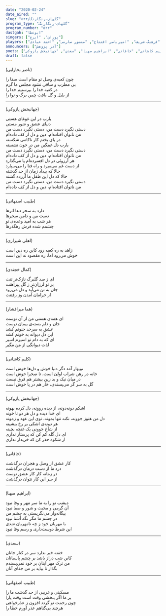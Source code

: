 ```yaml
---
date: "2020-02-24"
date_aired: ""
slug: "گلهای-رنگارنگ/۵۲۲"
program_type: "گلهای-رنگارنگ"
program_number: "۵۲۲"
dastgah: "ابوعطا"
singers: ["پوران", "ایرج"]
players: ["جهانبخش پازوکی", "حبیب‌الله بدیعی", "جواد معروفی", "فرهنگ شریف", "امیرناصر افتتاح", "منصور صارمی", "احمد عبادی"]
announcers: ["آذر پژوهش"]
poets: ["ناصر بخارایی", "طبیب اصفهانی", "اهلی شیرازی", "کمال خجندی", "هما میرافشار", "کلیم کاشانی", "خاقانی", "ابراهیم صهبا", "سعدی", "جهانبخش پازوکی"]
draft: false
---
```


(ناصر بخارایی)  

چون كعبه‌ی وصل تو مقام است صفا را  
بی مطرب و ساقی نشود مجلس ما گرم  
در کعبه خدا را بپرستیم خدا را  
از بلبل و گل یافت چمن برگ و نوا را  

---  

(جهانبخش پازوکی)  

یارب در این غوغای هستی  
دنیای عشق و شور مستی  
دستی نگیرد دست من، دستی نگیرد دست من  
من ناتوان افتاده‌ام، دین و دل از کف داده‌ام  
در پای بختم کار ناکامی شکسته  
یارب دل غمگین من در خون نشسته  
دستی نگیرد دست من، دستی نگیرد دست من  
من ناتوان افتاده‌ام، دین و دل از کف داده‌ام  
هر آرزوئی در دل افسرده‌ام پا می‌گذارد  
از دست غم می‌میرد و راه فنا را می‌سپارد  
حالا که بیداد زمان از حد گذشته  
حالا که دل این طفل ما آزرده گشته  
دستی نگیرد دست من، دستی نگیرد دست من  
من ناتوان افتاده‌ام، دین و دل از کف داده‌ام  

---  

(طبیب اصفهانی)  

دارد به سحر دعا اثرها  
دست من و دامن سحرها  
هر شب به امید وعده‌ی تو  
چشمم شده فرش رهگذرها  

---  

(اهلی شیرازی)  

زاهد به ره کعبه رود کاین ره دین است  
خوش می‌رود اما، ره مقصود نه این است  

---  

(کمال خجندی)  

ای ز صد گلبرگ نازک‌تر تنت  
بر تو لرزان‌تر ز گل پیراهنت  
جان به تن می‌آید و دل می‌رود  
از خرامان آمدن وز رفتنت  

---  

(هما میرافشار)  

ای همه‌ی هستی من از آن توست  
جان و دلم بسته‌ی پیمان توست  
عشق به سرحد جنونم کشد  
این دل دیوانه به خونم کشد  
ای که به دام تو اسیرم اسیر  
لذت دیوانگی از من مگیر  

---  

(کلیم کاشانی)  

نوبهار آمد دگر دنیا خوش و دل‌ها خوش است  
خانه در رهن شراب اولیٰ است، تا صحرا خوش است  
در میان نیک و بد زین بیشتر هم فرق نیست  
گل به سر گر می‌پسندی، خار هم در پا خوش است  

---  

(جهانبخش پازوکی)  

اشکم دونه‌دونه، از دیده روونه، دل کرده بهونه  
ای خدا دیده و دل هر دو تا خونه  
دل من هنوز جوونه، نکنه تنها بمونه، توی این عهد و زمونه  
هر دونه‌ی اشکی بر رخ بنشینه  
از شاخ جوونی یک غنچه بچینه  
ای دل گله کم کن که پرستار نداری  
از شکوه حذر کن که خریدار نداری  

---  

(خاقانی)  

کار عشق از وصل و هجران درگذشت  
درد ما از دست درمان درگذشت  
در زمانه کار کار عشق توست  
از سر این کار نتوان درگذشت  

---  

(ابراهیم صهبا)  

دیشب تو را به ما سر مهر و وفا نبود  
آن گرمی و محبت و شور و صفا نبود  
بیگانه‌وار می‌نگریستی به چشم من  
در چشم ما مگر نگه آشنا نبود  
با مهربان خود ز چه نامهربان شدی  
این شرط دوست‌داری و رسم وفا نبود  

---  

(سعدی)  

خفته خبر ندارد سر در کنار جانان  
کاین شب دراز باشد بر چشم پاسبانان  
من ترک مهر اینان بر خود نمی‌پسندم  
بگذار تا بیاید بر من جفای آنان  

---  

(طبیب اصفهانی)  

مسکینی و غریبی از حد گذشت ما را  
بر ما اگر ببخشی وقت است وقت یارا  
چون رحمت تو گردد افزون ز عذرخواهی  
هرچند بی‌گناهم عذر آورم خطا را  
